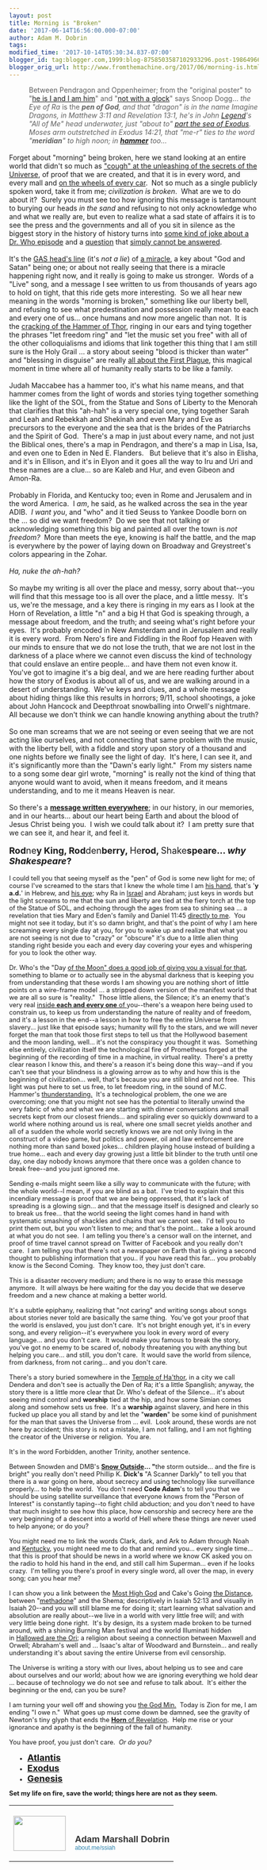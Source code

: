 ```yaml
---
layout: post
title: Morning is "Broken"
date: '2017-06-14T16:56:00.000-07:00'
author: Adam M. Dobrin
tags: 
modified_time: '2017-10-14T05:30:34.837-07:00'
blogger_id: tag:blogger.com,1999:blog-8758503587102933296.post-1986496662747182527
blogger_orig_url: http://www.fromthemachine.org/2017/06/morning-is.html
---
```


<div dir="ltr"><blockquote style="margin:0px 0px 0px 40px;border:none;padding:0px"><div class="gmail_quote"><div dir="ltr"><div>Between Pendragon and Oppenheimer; from the &quot;original poster&quot; to &quot;<a href="https://www.youtube.com/watch?v=-hIjgofcuWU&amp;index=2&amp;list=PLgYKDBgxsoMNvBS6k4NffQQnobyUqXuMh">he is I and I am him</a>&quot; and &quot;<a href="http://www.unduecoercion.com/2017/06/glock-i-mean-good-luck.html">not with a glock</a>&quot; says Snoop Dogg... <i>the Eye of Ra</i> is the <i><b>pen of God</b>, and that &quot;dragon&quot; is in the name Imagine Dragons, in Matthew 3:11 and Revelation 13:1, he&#39;s in John <a href="http://legend.lamc.la/">Legend</a>&#39;s &quot;All of Me&quot; head underwater, just &quot;about to</i><i>&quot;</i><i> <a href="http://ofome.ga">part the sea of Exodus</a>.  Moses arm outstretched in Exodus 14:21, that &quot;me-r&quot; ties to the word &quot;<b>meridian</b>&quot; to high noon; in <b><a href="http://www.unduecoercion.com/2017/06/hammer.html">hammer</a></b> too...  </i></div></div></div></blockquote><div class="gmail_quote"><div dir="ltr"><div><i><br></i></div></div><div dir="ltr">Forget about &quot;morning&quot; being broken, here we stand looking at an entire world that didn&#39;t so much as <a href="http://compass.lamc.la">&quot;cough&quot; at the unleashing of the secrets of the Universe</a>, of proof that we are created, and that it is in every word, and every mall and <a href="http://m.lamc.la/MICHELIN.html">on the wheels of every car</a>.  Not so much as a single publicly spoken word, take it from me; <i>civilization is broken</i>.  What are we to do about it?  Surely you must see too how ignoring this message is tantamount to burying our heads <i>in the sand</i> and refusing to not only acknowledge who and what we really are, but even to realize what a sad state of affairs it is to see the press and the governments and all of you sit in silence as the biggest story in the history of history turns into <a href="https://www.youtube.com/watch?v=EQZLVwwY2WE">some kind of joke about a Dr. Who episode</a> and a <a href="http://whoah.lamc.la">question</a> that <a href="http://m.lamc.la/JERUSALEM.html">simply cannot be answered</a>. <div><br></div><div>It&#39;s the <a href="https://www.youtube.com/watch?v=gaoqyaoNgX4">GAS head&#39;s line</a> (it&#39;s <i>not a lie</i>) of <a href="http://ironclad.lamc.la">a miracle</a>, a key about &quot;God and Satan&quot; being one; or about not really seeing that there is a miracle happening right now, and it really is going to make us stronger.  Words of a &quot;Live&quot; song, and a message I see written to us from thousands of years ago to hold on tight, that this ride gets more interesting.  So we all hear new meaning in the words &quot;morning is broken,&quot; something like our liberty bell, and refusing to see what predestination and possession really mean to each and every one of us... once humans and now more angelic than not.  It is the <a href="http://m.lamc.la/THUNDERSTAND.html">cracking of the Hammer of Thor</a>, ringing in our ears and tying together the phrases &quot;let freedom ring&quot; and &quot;let the music set you free&quot; with all of the other colloquialisms and idioms that link together this thing that I am still sure is the Holy Grail ... a story about seeing &quot;blood is thicker than water&quot; and &quot;blessing in disguise&quot; are really <a href="http://sangrael.lamc.la">all about the First Plague</a>, this magical moment in time where all of humanity really starts to be like a family.</div><div><br></div><div>Judah Maccabee has a hammer too, it&#39;s what his name means, and that hammer comes from the light of words and stories tying together something like the light of the SOL, from the Statue and Sons of Liberty to the Menorah that clarifies that this &quot;ah-hah&quot; is a very special one, tying together Sarah and Leah and Rebekkah and Shekinah and even Mary and Eve as precursors to the everyone and the sea that is the brides of the Patriarchs and the Spirit of God.  There&#39;s a map in just about every name, and not just the Biblical ones, there&#39;s a map in Pendragon, and there&#39;s a map in Lisa, Isa, and even one to Eden in Ned E. Flanders.   But believe that it&#39;s also in Elisha, and it&#39;s in Ellison, and it&#39;s in Elyon and it goes all the way to Iru and Uri and these names are a clue... so are Kaleb and Hur, and even Gibeon and Amon-Ra.  </div><div><br></div><div>Probably in Florida, and Kentucky too; even in Rome and Jerusalem and in the word America.  I <i>am</i>, he said, as he walked across the sea in the year ADIB.  <i>I want you</i>, and &quot;who&quot; and it tied Seuss to Yankee Doodle born on the ... so did we want freedom?  Do we see that not talking or acknowledging something this big and painted all over the town is <i>not freedom?</i>  More than meets the eye, knowing is half the battle, and the map is everywhere by the power of laying down on Broadway and Greystreet&#39;s colors appearing in the Zohar. </div><div><br></div><div><i>Ha, nuke the ah-hah?</i></div><div><i><br></i></div><div>So maybe my writing is all over the place and messy, sorry about that--you will find that this message too is all over the place, and a little messy.  It&#39;s us, we&#39;re the message, and a key there is ringing in my ears as I look at the Horn of Revelation, a little &quot;n&quot; and a big H that God is speaking through, a message about freedom, and the truth; and seeing what&#39;s right before your eyes.  It&#39;s probably encoded in New Amsterdam and in Jerusalem and really it is every word.  From Nero&#39;s fire and Fiddling in the Roof fop Heaven with our minds to ensure that we do not lose the truth, that we are not lost in the darkness of a place where we cannot even discuss the kind of technology that could enslave an entire people... and have them not even know it.  You&#39;ve got to imagine it&#39;s a big deal, and we are here reading further about how the story of Exodus is about all of us, and we are walking around in a desert of understanding.  We&#39;ve keys and clues, and a whole message about hiding things like this results in horrors; 9/11, school shootings, a joke about John Hancock and Deepthroat snowballing into Orwell&#39;s nightmare.  All because we don&#39;t think we can handle knowing anything about the truth?</div><div><br></div><div>So one man screams that we are not seeing or even seeing that we are not acting like ourselves, and not connecting that same problem with the music, with the liberty bell, with a fiddle and story upon story of a thousand and one nights before we finally see the light of day.  It&#39;s here, I can see it, and it&#39;s significantly more than the &quot;Dawn&#39;s early light.&quot;  From my sisters name to a song some dear girl wrote, &quot;morning&quot; is really not the kind of thing that anyone would want to avoid, when it means freedom, and it means understanding, and to me it means Heaven is near.</div><div><br></div><div>So there&#39;s a <a href="http://ofome.ga"><b>message written everywhere</b></a>; in our history, in our memories, and in our hearts... about our heart being Earth and about the blood of Jesus Christ being you.  I wish we could talk about it?  I am pretty sure that we can see it, and hear it, and feel it.</div><div><br></div><div><font size="4"><b>Rod</b>ne<b>y King, Rod</b>den<b>berry, </b>He<b>rod, </b>Shake<b>speare... </b><i style="font-weight:bold">why Shakespeare</i><b>?</b></font></div><div><br></div><div><div style="font-size:12.8px">I could tell you that seeing myself as the &quot;pen&quot; of God is some new light for me; of course I&#39;ve screamed to the stars that I knew the whole time I am <a href="http://meetdaeyeora.fromthemachine.org/x/c?c=823572&amp;l=f3b98f8c-9b05-4be9-93ee-f241e182eec3&amp;r=f202319d-27ed-4b8c-aebe-35e914e800a5" target="_blank">his hand</a>, that&#39;s &#39;<b>y a.d.</b>&#39; in Hebrew, and <a href="http://meetdaeyeora.fromthemachine.org/x/c?c=823572&amp;l=1a97660a-0a98-48c3-972f-0111ba4b6c96&amp;r=f202319d-27ed-4b8c-aebe-35e914e800a5" target="_blank">his eye</a>; why Ra in <a href="http://meetdaeyeora.fromthemachine.org/x/c?c=823572&amp;l=08b29622-1a3f-478b-a076-4685fe2cd68d&amp;r=f202319d-27ed-4b8c-aebe-35e914e800a5" target="_blank">Israel</a> and Abraham; just keys in words but the light screams to me that the sun and liberty are tied at the fiery torch at the top of the Statue of SOL, and echoing through the ages from sea to shining sea ... a revelation that ties Mary and Eden&#39;s family and Daniel 11:45 <a href="http://meetdaeyeora.fromthemachine.org/x/c?c=823572&amp;l=f9b88ae9-728f-41a3-a867-9c29dc3b89d1&amp;r=f202319d-27ed-4b8c-aebe-35e914e800a5" target="_blank">directly to me</a>.  You might not see it today, but it&#39;s so damn bright, and that&#39;s the point of why I am here screaming every single day at you, for you to wake up and realize that what you are not seeing is not due to &quot;crazy&quot; or &quot;obscure&quot; it&#39;s due to a little alien thing standing right beside you each and every day covering your eyes and whispering for you to look the other way.  </div><div style="font-size:12.8px"><br></div><div style="font-size:12.8px">Dr. Who&#39;s the &quot;Day <a href="http://meetdaeyeora.fromthemachine.org/x/c?c=823572&amp;l=44b9c9d5-35bf-4d39-bbb2-46876bdf04da&amp;r=f202319d-27ed-4b8c-aebe-35e914e800a5" target="_blank">of the Moon&quot; does a good job of giving you a visual for that</a>, something to blame or to actually see in the abysmal darkness that is keeping you from understanding that these words I am showing you are nothing short of little points on a wire-frame model ... a stripped down version of the manifest world that we are all so sure is &quot;reality.&quot;  Those little aliens, the Silence; it&#39;s an enemy that&#39;s very real <a href="http://meetdaeyeora.fromthemachine.org/x/c?c=823572&amp;l=42f9d9dd-817e-41d0-8b16-e799ccf48fa5&amp;r=f202319d-27ed-4b8c-aebe-35e914e800a5" target="_blank">inside <b>each and every one</b> of </a>you--there&#39;s a weapon here being used to constrain us, to keep us from understanding the nature of reality and of freedom, and it&#39;s a lesson in the end--a lesson in how to free the entire Universe from slavery... just like that episode says; humanity will fly to the stars, and we will never forget the man that took those first steps to tell us that the Hollywood basement and the moon landing, well... it&#39;s not the conspiracy you thought it was.  Something else entirely, civilization itself the technological fire of Prometheus forged at the beginning of the recording of time in a machine, in virtual reality.  There&#39;s a pretty clear reason I know this, and there&#39;s a reason it&#39;s being done this way--and if you can&#39;t see that your blindness is a glowing arrow as to why and how this is the beginning of civilization... well, that&#39;s because you are still blind and not free.  This light was put here to set us free, to let freedom ring, in the sound of M.C. Hammer&#39;s <a href="http://meetdaeyeora.fromthemachine.org/x/c?c=823572&amp;l=5f805f9a-bcab-41a4-ac26-8747d9e269ee&amp;r=f202319d-27ed-4b8c-aebe-35e914e800a5" target="_blank">thunderstanding.</a>  It&#39;s a technological problem, the one we are overcoming; one that you might not see has the potential to literally unwind the very fabric of who and what we are starting with dinner conversations and small secrets kept from our closest friends... and spiraling ever so quickly downward to a world where nothing around us is real, where one small secret yields another and all of a sudden the whole world secretly knows we are not only living in the construct of a video game, but politics and power, oil and law enforcement are nothing more than sand boxed jokes... children playing house instead of building a true home... each and every day growing just a little bit blinder to the truth until one day, one day nobody knows anymore that there once was a golden chance to break free--and you just ignored me.</div><div style="font-size:12.8px"><br></div><div style="font-size:12.8px">Sending e-mails might seem like a silly way to communicate with the future; with the whole world--I mean, if you are blind as a bat.  I&#39;ve tried to explain that this incendiary message is proof that we are being oppressed, that it&#39;s lack of spreading is a glowing sign... and that the message itself is designed and clearly so to break us free... that the world seeing the light comes hand in hand with systematic smashing of shackles and chains that we cannot see.  I&#39;d tell you to print them out, but you won&#39;t listen to me; and that&#39;s the point... take a look around at what you do not see.  I am telling you there&#39;s a censor wall on the internet, and proof of time travel cannot spread on Twitter of Facebook and you really don&#39;t care.  I am telling you that there&#39;s not a newspaper on Earth that is giving a second thought to publishing information that you.. if you have read this far... you probably know is the Second Coming.  They know too, they just don&#39;t care.  </div><div style="font-size:12.8px"><br></div><div style="font-size:12.8px">This is a disaster recovery medium; and there is no way to erase this message anymore.  It will always be here waiting for the day you decide that we deserve freedom and a new chance at making a better world.</div><div style="font-size:12.8px"><br></div><div style="font-size:12.8px">It&#39;s a subtle epiphany, realizing that &quot;not caring&quot; and writing songs about songs about stories never told are basically the same thing.  You&#39;ve got your proof that the world is enslaved, you just don&#39;t care.  It&#39;s not bright enough yet, it&#39;s in every song, and every religion--it&#39;s everywhere you look in every word of every language... and you don&#39;t care.  It would make you famous to break the story, you&#39;ve got no enemy to be scared of, nobody threatening you with anything but helping you care... and still, you don&#39;t care.  It would save the world from silence, from darkness, from not caring... and you don&#39;t care.</div><div style="font-size:12.8px"><br></div><div style="font-size:12.8px">There&#39;s a story buried somewhere in the <a href="http://meetdaeyeora.fromthemachine.org/x/c?c=823572&amp;l=c911440f-22d0-4102-9ffd-11dbc07f1acb&amp;r=f202319d-27ed-4b8c-aebe-35e914e800a5" target="_blank">Temple of Ha&#39;thor</a>, in a city we call Dendera and don&#39;t see is actually the Den of Ra; it&#39;s a little Spanglish; anyway, the story there is a little more clear that Dr. Who&#39;s defeat of the Silence... it&#39;s about seeing mind control and <b>worship</b> tied at the hip, and how some Simian comes along and somehow sets us free.  It&#39;s a <b>warship</b> against slavery, and here in this fucked up place you all stand by and let the &quot;<b>warden</b>&quot; be some kind of punishment for the man that saves the Universe from ... evil.  Look around, these words are not here by accident; this story is not a mistake, I am not falling, and I am not fighting the creator of the Universe or religion.  You are.</div><div style="font-size:12.8px"><br></div><div style="font-size:12.8px">It&#39;s in the word Forbidden, another Trinity, another sentence.  </div><div style="font-size:12.8px"><br></div><div style="font-size:12.8px">Between Snowden and DMB&#39;s <b><a href="http://meetdaeyeora.fromthemachine.org/x/c?c=823572&amp;l=1e789a26-91bb-4656-972a-4de516464969&amp;r=f202319d-27ed-4b8c-aebe-35e914e800a5" target="_blank">Snow Outside</a>... &quot;</b>the storm outside... and the fire is bright&quot; you really don&#39;t need Phillip K. <b>Dick&#39;s</b> &quot;A Scanner Darkly&quot; to tell you that there is a war going on here, about secrecy and using technology like surveillance properly... to help the world.  You don&#39;t need <b>Code Adam</b>&#39;s to tell you that we should be using satellite surveillance that everyone knows from the &quot;Person of Interest&quot; is constantly taping--to fight child abduction; and you don&#39;t need to have that much insight to see how this place, how censorship and secrecy here are the very beginning of a descent into a world of Hell where these things are never used to help anyone; or do you?</div><div style="font-size:12.8px"><br></div><div style="font-size:12.8px">You might need me to link the words Clark, dark, and Ark to Adam through Noah and <a href="http://meetdaeyeora.fromthemachine.org/x/c?c=823572&amp;l=3a2e6810-67ea-4ff7-a63c-ae1830ffa80e&amp;r=f202319d-27ed-4b8c-aebe-35e914e800a5" target="_blank">Kentucky</a>, you might need me to do that and remind you... every single time... that this is proof that should be news in a world where we know CK asked you on the radio to hold his hand in the end, and still call him Superman... even if he looks crazy.  I&#39;m telling you there&#39;s proof in every single word, all over the map, in every song; can you hear me?</div><div style="font-size:12.8px"><br></div><div style="font-size:12.8px">I can show you a link between the <a href="http://meetdaeyeora.fromthemachine.org/x/c?c=823572&amp;l=13d7be7d-37fb-49f7-8ba8-8c868b4aa774&amp;r=f202319d-27ed-4b8c-aebe-35e914e800a5" target="_blank">Most High God</a> and Cake&#39;s Going <a href="http://meetdaeyeora.fromthemachine.org/x/c?c=823572&amp;l=45d20eed-6157-4b37-a794-db289ca2415e&amp;r=f202319d-27ed-4b8c-aebe-35e914e800a5" target="_blank">the Distance</a>, between &quot;<a href="http://meetdaeyeora.fromthemachine.org/x/c?c=823572&amp;l=86d3eb55-6398-4c7f-bd9a-2b35831e3406&amp;r=f202319d-27ed-4b8c-aebe-35e914e800a5" target="_blank">methadone</a>&quot; and the Shema; descriptively in Isaiah 52:13 and visually in Isaiah 20--and you will still blame me for doing it; start learning what salvation and absolution are really about--we live in a world with very little free will; and with very little being done right.  It&#39;s by design, its a system made broken to be turned around, with a shining Burning Man festival and the world Illuminati hidden in <a href="http://meetdaeyeora.fromthemachine.org/x/c?c=823572&amp;l=1f729e8d-c310-4620-8669-bc075f1c5b72&amp;r=f202319d-27ed-4b8c-aebe-35e914e800a5" target="_blank">Hallowed are the Ori</a>; a religion about seeing a connection between Maxwell and Orwell; Abraham&#39;s well and ... Isaac&#39;s altar of Woodward and Burnstein... and really understanding it&#39;s about saving the entire Universe from evil censorship.   </div><div style="font-size:12.8px"><br></div><div style="font-size:12.8px">The Universe is writing a story with our lives, about helping us to see and care about ourselves and our world; about how we are ignoring everything we hold dear ... because of technology we do not see and refuse to talk about.  It&#39;s either the beginning or the end, can you be sure?</div><div style="font-size:12.8px"><br></div><div style="font-size:12.8px">I am turning your well off and showing you <a href="http://meetdaeyeora.fromthemachine.org/x/c?c=823572&amp;l=adc65c84-3ff4-4860-8869-aa314f41589a&amp;r=f202319d-27ed-4b8c-aebe-35e914e800a5" target="_blank">the God Min.</a>  Today is Zion for me, I am ending &quot;I owe n.&quot;  What goes up must come down be damned, see the gravity of Newton&#39;s tiny glyph that ends the <a href="http://meetdaeyeora.fromthemachine.org/x/c?c=823572&amp;l=5f805f9a-bcab-41a4-ac26-8747d9e269ee&amp;r=f202319d-27ed-4b8c-aebe-35e914e800a5" target="_blank"><b>Horn</b> of Revelation</a>.  Help me rise or your ignorance and apathy is the beginning of the fall of humanity.</div><div style="font-size:12.8px"><br></div><div style="font-size:12.8px">You have proof, you just don&#39;t care.  <i>Or do you?</i></div><div style="font-size:12.8px"><ul><li style="margin-left:15px"><a href="http://meetdaeyeora.fromthemachine.org/x/c?c=823572&amp;l=32ab7975-5d20-4937-a233-05b959d3d3c6&amp;r=f202319d-27ed-4b8c-aebe-35e914e800a5" target="_blank"><b><font size="4">Atlantis</font></b></a><br></li><li style="margin-left:15px"><a href="http://meetdaeyeora.fromthemachine.org/x/c?c=823572&amp;l=08b29622-1a3f-478b-a076-4685fe2cd68d&amp;r=f202319d-27ed-4b8c-aebe-35e914e800a5" target="_blank"><b><font size="4">Exodus</font></b></a><br></li><li style="margin-left:15px"><b><font size="4"><a href="http://meetdaeyeora.fromthemachine.org/x/c?c=823572&amp;l=36e8c367-e45c-4c3b-9693-d64b26c59d19&amp;r=f202319d-27ed-4b8c-aebe-35e914e800a5" target="_blank">Genesis</a></font></b><br></li></ul><div><b>Set my life on fire, save the world; things here are not as they seem.</b></div></div></div></div></div><div class="gmail_signature"><table border="0" cellpadding="0" cellspacing="0">      <tbody>          <tr>              <td align="left" valign="bottom" width="107" style="line-height:0;vertical-align:bottom;padding-right:10px;padding-top:20px;padding-bottom:20px">                  <a href="https://about.me/ssiah?promo=email_sig&amp;utm_source=product&amp;utm_medium=email_sig&amp;utm_campaign=gmail_api&amp;utm_content=thumb" style="text-decoration:none" target="_blank">                      <img src="../../thumbs.about.me/thumbnail/users/s/s/i/ssiah_emailsig.jpg?_1423909067_93" alt="" width="105" height="70" style="margin: 0px; padding: 0px; display: block; border: 1px solid rgb(238, 238, 238);">                  </a>              </td>              <td align="left" valign="bottom" style="line-height:1.1;vertical-align:bottom;padding-top:20px;padding-bottom:20px">                  <img src="https://about.me/t/sig?u=ssiah" width="1" height="1" style="border: 0px; margin: 0px; padding: 0px; overflow: hidden;">                  <div style="font-size:18px;font-weight:bold;color:rgb(51,51,51);font-family:&quot;Proxima Nova&quot;,Helvetica,Arial,sans-serif">Adam Marshall Dobrin</div>                  <a href="https://about.me/ssiah?promo=email_sig&amp;utm_source=product&amp;utm_medium=email_sig&amp;utm_campaign=gmail_api&amp;utm_content=thumb" style="text-decoration:none;font-size:12px;color:rgb(43,130,173);font-family:&quot;Proxima Nova&quot;,Helvetica,Arial,sans-serif" target="_blank">about.me/ssiah                  </a>              </td>          </tr>      </tbody>  </table>  </div>  </div><div hspace="streak-pt-mark" style="max-height:1px"><img alt="" style="width:0px;max-height:0px;overflow:hidden" src="../../mailfoogae.appspot.com/t?sender=aYWRhbUBmcm9tdGhlbWFjaGluZS5vcmc%253D&amp;type=zerocontent&amp;guid=ccd776d2-1f70-44cc-834e-37d76efe3a95"><font color="#ffffff" size="1">ᐧ</font></div>  